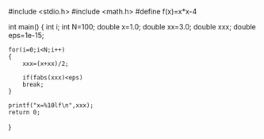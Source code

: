 #include <stdio.h>
#include <math.h>
#define f(x)=x*x-4

int main()
{
    int i;
    int N=100;
    double x=1.0;
    double xx=3.0;
    double xxx;
    double eps=1e-15;
    
    for(i=0;i<N;i++)
    {
        xxx=(x+xx)/2;
        
        if(fabs(xxx)<eps)
        break;
    }
    
    printf("x=%10lf\n",xxx);
    return 0;
}


